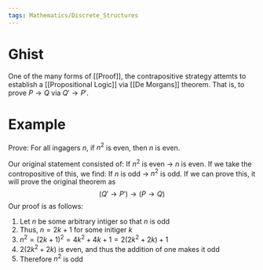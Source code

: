 ```yaml
---
tags: Mathematics/Discrete_Structures
---
```


# Ghist

One of the many forms of [[Proof]], the contrapositive strategy attemts to establish a [[Propositional Logic]] via [[De Morgans]] theorem. That is, to prove $P \rightarrow Q$ via $Q' \rightarrow P'$.

# Example

Prove: For all ingagers $n$, if $n^2$ is even, then $n$ is even. 

Our original statement consisted of: If $n^2$ is even $\rightarrow$ $n$ is even. If we take the contropositive of this, we find: If $n$ is odd $\rightarrow$ $n^2$ is odd. If we can prove this, it will prove the original theorem as $$(Q'\rightarrow {P'}) \rightarrow (P\rightarrow Q)$$
Our proof is as follows:

1. Let $n$ be some arbitrary intiger so that $n$ is odd
2. Thus, $n = 2k + 1$ for some initiger $k$
3. $n^{2} = (2k+1)^{2}=4k^2+4k+1=2(2k^2+2k)+1$
4. $2(2k^2+2k)$ is even, and thus the addition of one makes it odd
5. Therefore $n^2$ is odd